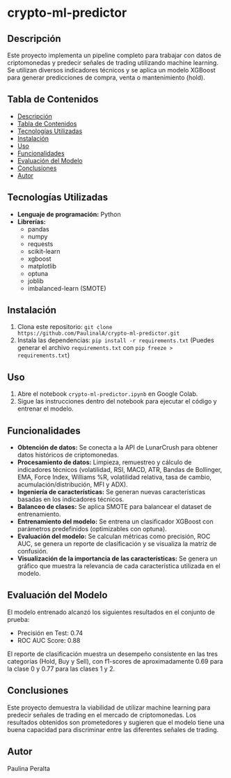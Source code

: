 # crypto-ml-predictor

## Descripción

Este proyecto implementa un pipeline completo para trabajar con datos de criptomonedas y predecir señales de trading utilizando machine learning. Se utilizan diversos indicadores técnicos y se aplica un modelo XGBoost para generar predicciones de compra, venta o mantenimiento (hold).

## Tabla de Contenidos

* [Descripción](#descripcion)
* [Tabla de Contenidos](#tabla-de-contenidos)
* [Tecnologías Utilizadas](#tecnologias-utilizadas)
* [Instalación](#instalacion)
* [Uso](#uso)
* [Funcionalidades](#funcionalidades)
* [Evaluación del Modelo](#evaluacion-del-modelo)
* [Conclusiones](#conclusiones)
* [Autor](#autor)

## Tecnologías Utilizadas

* **Lenguaje de programación:** Python
* **Librerías:**
    * pandas
    * numpy
    * requests
    * scikit-learn
    * xgboost
    * matplotlib
    * optuna
    * joblib
    * imbalanced-learn (SMOTE)

## Instalación

1. Clona este repositorio: `git clone https://github.com/PaulinalA/crypto-ml-predictor.git`
2. Instala las dependencias: `pip install -r requirements.txt`
   (Puedes generar el archivo `requirements.txt` con `pip freeze > requirements.txt`)

## Uso

1. Abre el notebook `crypto-ml-predictor.ipynb` en Google Colab.
2. Sigue las instrucciones dentro del notebook para ejecutar el código y entrenar el modelo.

## Funcionalidades

* **Obtención de datos:** Se conecta a la API de LunarCrush para obtener datos históricos de criptomonedas.
* **Procesamiento de datos:** Limpieza, remuestreo y cálculo de indicadores técnicos (volatilidad, RSI, MACD, ATR, Bandas de Bollinger, EMA, Force Index, Williams %R, volatilidad relativa, tasa de cambio, acumulación/distribución, MFI y ADX).
* **Ingeniería de características:** Se generan nuevas características basadas en los indicadores técnicos.
* **Balanceo de clases:** Se aplica SMOTE para balancear el dataset de entrenamiento.
* **Entrenamiento del modelo:** Se entrena un clasificador XGBoost con parámetros predefinidos (optimizables con optuna).
* **Evaluación del modelo:** Se calculan métricas como precisión, ROC AUC, se genera un reporte de clasificación y se visualiza la matriz de confusión.
* **Visualización de la importancia de las características:** Se genera un gráfico que muestra la relevancia de cada característica utilizada en el modelo.

## Evaluación del Modelo

El modelo entrenado alcanzó los siguientes resultados en el conjunto de prueba:

* Precisión en Test: 0.74
* ROC AUC Score: 0.88

El reporte de clasificación muestra un desempeño consistente en las tres categorías (Hold, Buy y Sell), con f1-scores de aproximadamente 0.69 para la clase 0 y 0.77 para las clases 1 y 2.

## Conclusiones

Este proyecto demuestra la viabilidad de utilizar machine learning para predecir señales de trading en el mercado de criptomonedas. Los resultados obtenidos son prometedores y sugieren que el modelo tiene una buena capacidad para discriminar entre las diferentes señales de trading.

## Autor

Paulina Peralta
